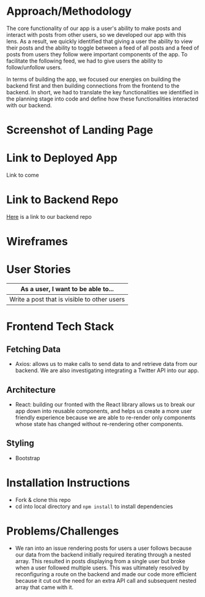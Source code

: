 # Approach/Methodology
The core functionality of our app is a user's ability to make posts and interact with posts from other users, so we developed our app with this lens. As a result, we quickly identified that giving a user the ability to view their posts and the ability to toggle between a feed of all posts and a feed of posts from users they follow were important components of the app. To facilitate the following feed, we had to give users the ability to follow/unfollow users.

In terms of building the app, we focused our energies on building the backend first and then building connections from the frontend to the backend. In short, we had to translate the key functionalities we identified in the planning stage into code and define how these functionalities interacted with our backend.

# Screenshot of Landing Page

# Link to Deployed App
Link to come

# Link to Backend Repo
[Here](https://github.com/SFX818/Team-7-backend) is a link to our backend repo

# Wireframes

# User Stories
| As a user, I want to be able to...|
|-|
|Write a post that is visible to other users|

# Frontend Tech Stack
## Fetching Data
- Axios: allows us to make calls to send data to and retrieve data from our backend. We are also investigating integrating a Twitter API into our app.

## Architecture
- React: building our fronted with the React library allows us to break our app down into reusable components, and helps us create a more user friendly experience because we are able to re-render only components whose state has changed without re-rendering other components.

## Styling
- Bootstrap

# Installation Instructions
- Fork & clone this repo
- cd into local directory and `npm install` to install dependencies

# Problems/Challenges
- We ran into an issue rendering posts for users a user follows because our data from the backend initially required iterating through a nested array. This resulted in posts displaying from a single user but broke when a user followed multiple users. This was ultimately resolved by reconfiguring a route on the backend and made our code more efficient because it cut out the need for an extra API call and subsequent nested array that came with it.



